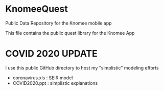 # KnomeeQuest
Public Data Repository for the Knomee mobile app

This file contains the public quest library for the Knomee App

COVID 2020 UPDATE 
=================

I use this public GitHub directory to host my "simplistic" modeling efforts
- coronavirus.xls : SEIR model 
- COVID2020.ppt : simplistic explanations
